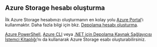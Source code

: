 ## <a name="create-an-azure-storage-account"></a>Azure Storage hesabı oluşturma
İlk Azure Storage hesabınızı oluşturmanın en kolay yolu [Azure Portal](https://portal.azure.com)’ı kullanmaktır. Daha fazla bilgi için bkz. [Depolama hesabı oluşturma](https://docs.microsoft.com/azure/storage/common/storage-quickstart-create-account).

[Azure PowerShell](../articles/storage/common/storage-powershell-guide-full.md), [Azure CLI](../articles/storage/common/storage-azure-cli.md) veya [.NET için Depolama Kaynak Sağlayıcısı İstemci Kitaplığı](https://msdn.microsoft.com/library/azure/mt131037.aspx)’nı da kullanarak Azure Storage esabı oluşturabilirsiniz.


